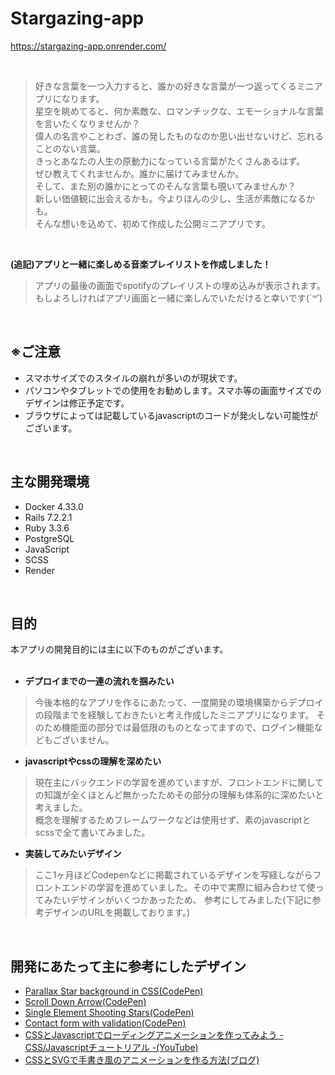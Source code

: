 # Stargazing-app
https://stargazing-app.onrender.com/

<br>

> 好きな言葉を一つ入力すると、誰かの好きな言葉が一つ返ってくるミニアプリになります。<br>
星空を眺めてると、何か素敵な、ロマンチックな、エモーショナルな言葉を言いたくなりませんか？<br>
偉人の名言やことわざ、誰の発したものなのか思い出せないけど、忘れることのない言葉。<br>
きっとあなたの人生の原動力になっている言葉がたくさんあるはず。<br>
ぜひ教えてくれませんか。誰かに届けてみませんか。<br>
そして、また別の誰かにとってのそんな言葉も覗いてみませんか？<br>
新しい価値観に出会えるかも。今よりほんの少し、生活が素敵になるかも。<br>
そんな想いを込めて、初めて作成した公開ミニアプリです。<br>

<br>

**(追記)アプリと一緒に楽しめる音楽プレイリストを作成しました！**

> アプリの最後の画面でspotifyのプレイリストの埋め込みが表示されます。<br>
もしよろしければアプリ画面と一緒に楽しんでいただけると幸いです(*´꒳`*)


<br>


## ※ご注意

- スマホサイズでのスタイルの崩れが多いのが現状です。
- パソコンやタブレットでの使用をお勧めします。スマホ等の画面サイズでのデザインは修正予定です。
- ブラウザによっては記載しているjavascriptのコードが発火しない可能性がございます。


<br>

## 主な開発環境
- Docker 4.33.0
- Rails 7.2.2.1
- Ruby 3.3.6
- PostgreSQL
- JavaScript
- SCSS
- Render

<br>



## 目的

本アプリの開発目的には主に以下のものがございます。
<br><br>
- **デプロイまでの一連の流れを掴みたい**
> 今後本格的なアプリを作るにあたって、一度開発の環境構築からデプロイの段階までを経験しておきたいと考え作成したミニアプリになります。
そのため機能面の部分では最低限のものとなってますので、ログイン機能などもございません。
- **javascriptやcssの理解を深めたい**
> 現在主にバックエンドの学習を進めていますが、フロントエンドに関しての知識が全くほとんど無かったためその部分の理解も体系的に深めたいと考えました。<br>
概念を理解するためフレームワークなどは使用せず、素のjavascriptとscssで全て書いてみました。
- **実装してみたいデザイン**
> ここ1ヶ月ほどCodepenなどに掲載されているデザインを写経しながらフロントエンドの学習を進めていました。その中で実際に組み合わせて使ってみたいデザインがいくつかあったため、
参考にしてみました(下記に参考デザインのURLを掲載しております。)

<br>

## 開発にあたって主に参考にしたデザイン

- [Parallax Star background in CSS(CodePen)](https://codepen.io/sarazond/pen/LYGbwj)
- [Scroll Down Arrow(CodePen)](https://codepen.io/Hoebink/pen/YwpxMW)
- [Single Element Shooting Stars(CodePen)](https://codepen.io/adamp33/pen/zYQprX)
- [Contact form with validation(CodePen)](https://codepen.io/codersdesign/pen/OJJJePm)
- [CSSとJavascriptでローディングアニメーションを作ってみよう - CSS/Javascriptチュートリアル -(YouTube)](https://youtu.be/9ZzmovKnq4A?si=9KwD9a3Glh-p7mmr)
- [CSSとSVGで手書き風のアニメーションを作る方法(ブログ)](https://linksbase.net/css-svg-animation/)